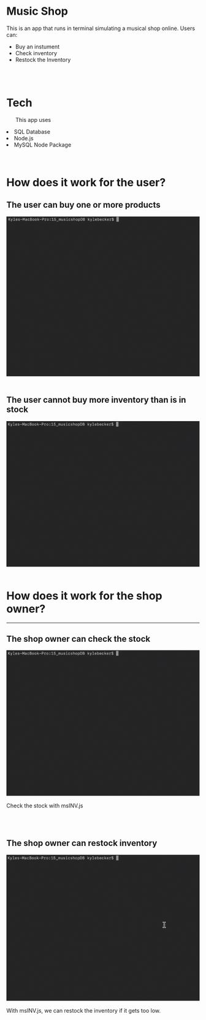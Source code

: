 <h1>Music Shop</h1>
<p>This is an app that runs in terminal simulating a musical shop online. Users can:</p>
<ul>
  <li>Buy an instument</li>
  <li>Check inventory</li>
  <li>Restock the Inventory</li>
</ul>
<br>
<br>

<h1>Tech</h1>
<ul>This app uses</ul>
  <li>SQL Database</li>
  <li>Node.js</li>
  <li>MySQL Node Package</li>
<br>
<br>

<h1>How does it work for the user?</h1>
<h2>The user can buy one or more products</h2>
<img src="./readme/gif-buyproduct.gif">
<br>
<br>


<h2>The user cannot buy more inventory than is in stock</h2>
<img src="./readme/gif-buytoomuch.gif">
<br>
<br>

<h1>How does it work for the shop owner?</h1>
<hr>
<h2>The shop owner can check the stock</h2>
<img src="./readme/gif-checkINV.gif">
<p>Check the stock with msINV.js</p>
<br>
<br>

<h2>The shop owner can restock inventory</h2>
<img src="./readme/gif-restock.gif">
<p>With msINV.js, we can restock the inventory if it gets too low.</p>
<br>
<br>
